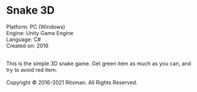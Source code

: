 # Snake 3D

Platform: PC (Windows)<br/>
Engine: Unity Game Engine<br/>
Language: C#<br/>
Created on: 2016<br/><br/>

This is the simple 3D snake game. Get green item as much as you can, and try to avoid red item.<br/><br/>
Copyright © 2016-2021 Ritxman. All Rights Reserved.
